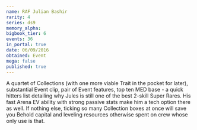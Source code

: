 ```yaml
---
name: RAF Julian Bashir
rarity: 4
series: ds9
memory_alpha:
bigbook_tier: 6
events: 36
in_portal: true
date: 06/09/2016
obtained: Event
mega: false
published: true
---
```


A quartet of Collections (with one more viable Trait in the pocket for later), substantial Event clip, pair of Event features, top ten MED base - a quick hitters list detailing why Jules is still one of the best 2-skill Super Rares. His fast Arena EV ability with strong passive stats make him a tech option there as well. If nothing else, ticking so many Collection boxes at once will save you Behold capital and leveling resources otherwise spent on crew whose only use is that.
